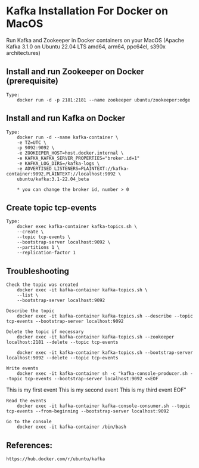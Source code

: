 # Kafka Installation For Docker on MacOS

Run Kafka and Zookeeper in Docker containers on your MacOS 
(Apache Kafka 3.1.0 on Ubuntu 22.04 LTS	amd64, arm64, ppc64el, s390x architectures)

## Install and run Zookeeper on Docker (prerequisite)
    Type:
        docker run -d -p 2181:2181 --name zookeeper ubuntu/zookeeper:edge

## Install and run Kafka on Docker

    Type:
        docker run -d --name kafka-container \
        -e TZ=UTC \
        -p 9092:9092 \
        -e ZOOKEEPER_HOST=host.docker.internal \
        -e KAFKA_KAFKA_SERVER_PROPERTIES="broker.id=1"
        -e KAFKA_LOG_DIRS=/kafka-logs \
        -e ADVERTISED_LISTENERS=PLAINTEXT://kafka-container:9092,PLAINTEXT://localhost:9092 \
        ubuntu/kafka:3.1-22.04_beta
        
        * you can change the broker id, number > 0

## Create topic tcp-events
    Type:
        docker exec kafka-container kafka-topics.sh \
        --create \
        --topic tcp-events \
        --bootstrap-server localhost:9092 \
        --partitions 1 \
        --replication-factor 1

## Troubleshooting
    Check the topic was created
        docker exec -it kafka-container kafka-topics.sh \
        --list \
        --bootstrap-server localhost:9092    
        
    Describe the topic
        docker exec -it kafka-container kafka-topics.sh --describe --topic tcp-events --bootstrap-server localhost:9092

    Delete the topic if necessary
        docker exec -it kafka-container kafka-topics.sh --zookeeper localhost:2181 --delete --topic tcp-events    

        docker exec -it kafka-container kafka-topics.sh --bootstrap-server localhost:9092 --delete --topic tcp-events
    
    Write events
        docker exec -it kafka-container sh -c "kafka-console-producer.sh --topic tcp-events --bootstrap-server localhost:9092 <<EOF
This is my first event
This is my second event
This is my third event
EOF"

    Read the events
        docker exec -it kafka-container kafka-console-consumer.sh --topic tcp-events --from-beginning --bootstrap-server localhost:9092 

    Go to the console
        docker exec -it kafka-container /bin/bash

## References: 
    https://hub.docker.com/r/ubuntu/kafka
